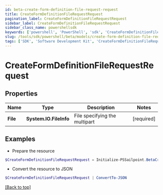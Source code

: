 ```yaml
---
id: beta-create-form-definition-file-request-request
title: CreateFormDefinitionFileRequestRequest
pagination_label: CreateFormDefinitionFileRequestRequest
sidebar_label: CreateFormDefinitionFileRequestRequest
sidebar_class_name: powershellsdk
keywords: ['powershell', 'PowerShell', 'sdk', 'CreateFormDefinitionFileRequestRequest'] 
slug: /tools/sdk/powershell/beta/models/create-form-definition-file-request-request
tags: ['SDK', 'Software Development Kit', 'CreateFormDefinitionFileRequestRequest']
---
```



# CreateFormDefinitionFileRequestRequest

## Properties

Name | Type | Description | Notes
------------ | ------------- | ------------- | -------------
**File** |  **System.IO.FileInfo** | File specifying the multipart | [required]

## Examples

- Prepare the resource
```powershell
$CreateFormDefinitionFileRequestRequest = Initialize-PSSailpoint.BetaCreateFormDefinitionFileRequestRequest  -File null
```

- Convert the resource to JSON
```powershell
$CreateFormDefinitionFileRequestRequest | ConvertTo-JSON
```


[[Back to top]](#) 

